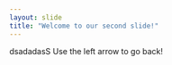 ```yaml
---
layout: slide
title: "Welcome to our second slide!"
---
```

dsadadasS
Use the left arrow to go back!

